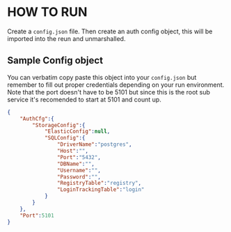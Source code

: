 # HOW TO RUN

Create a `config.json` file. Then create an auth config object, this will be imported into the reun and unmarshalled.

## Sample Config object

You can verbatim copy paste this object into your `config.json` but remember to fill out proper credentials depending on your run environment.
Note that the port doesn't have to be 5101 but since this is the root sub service it's recomended to start at 5101 and count up.

```json
{
    "AuthCfg":{
        "StorageConfig":{
            "ElasticConfig":null,
            "SQLConfig":{
                "DriverName":"postgres",
                "Host":"",
                "Port":"5432",
                "DBName":"",
                "Username":"",
                "Password":"",
                "RegistryTable":"registry",
                "LoginTrackingTable":"login"
            }
        }
    },
    "Port":5101
}
```
